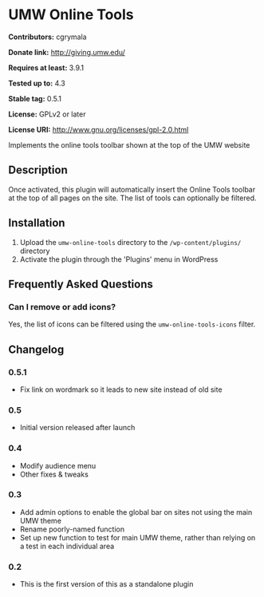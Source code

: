 # UMW Online Tools #
**Contributors:** cgrymala

**Donate link:** http://giving.umw.edu/

**Requires at least:** 3.9.1

**Tested up to:** 4.3

**Stable tag:** 0.5.1

**License:** GPLv2 or later

**License URI:** http://www.gnu.org/licenses/gpl-2.0.html


Implements the online tools toolbar shown at the top of the UMW website

## Description ##

Once activated, this plugin will automatically insert the Online Tools toolbar at the top of all pages on the site. The list of tools can optionally be filtered.

## Installation ##

1. Upload the `umw-online-tools` directory to the `/wp-content/plugins/` directory
1. Activate the plugin through the 'Plugins' menu in WordPress

## Frequently Asked Questions ##

### Can I remove or add icons? ###

Yes, the list of icons can be filtered using the `umw-online-tools-icons` filter.

## Changelog ##

### 0.5.1 ###
* Fix link on wordmark so it leads to new site instead of old site

### 0.5 ###
* Initial version released after launch

### 0.4 ###
* Modify audience menu
* Other fixes & tweaks

### 0.3 ###
* Add admin options to enable the global bar on sites not using the main UMW theme
* Rename poorly-named function
* Set up new function to test for main UMW theme, rather than relying on a test in each individual area

### 0.2 ###
* This is the first version of this as a standalone plugin
